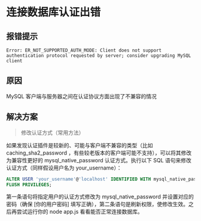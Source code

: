 # 连接数据库认证出错

## 报错提示
```text
Error: ER_NOT_SUPPORTED_AUTH_MODE: Client does not support authentication protocol requested by server; consider upgrading MySQL client
```

## 原因

 MySQL 客户端与服务器之间在认证协议方面出现了不兼容的情况

 ## 解决方案

> 修改认证方式（常用方法）

如果发现认证插件是较新的、可能与客户端不兼容的类型（比如 caching_sha2_password ，有些较老版本的客户端可能不支持），可以将其修改为兼容性更好的 mysql_native_password 认证方式。执行以下 SQL 语句来修改认证方式（同样假设用户名为 your_username）：
```sql
ALTER USER 'your_username'@'localhost' IDENTIFIED WITH mysql_native_password BY '[你的用户密码]';
FLUSH PRIVILEGES;
```
第一条语句将指定用户的认证方式修改为 mysql_native_password 并设置对应的密码（确保 [你的用户密码] 填写正确），第二条语句是刷新权限，使修改生效。之后再尝试运行你的 node app.js 看看能否正常连接数据库。